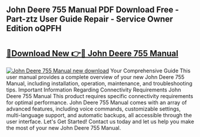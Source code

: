 ## John Deere 755 Manual PDF Download Free - Part-ztz User Guide Repair - Service Owner Edition oQPFH

# <h2><a href="http://bc86234.oget.top/?id=John+Deere+755+Manual">🔗Download New 👉🔴 John Deere 755 Manual</a></h2>

[![John Deere 755 Manual new download](https://i.imgur.com/5g1atiW.png)](http://bc86234.oget.top/?id=John+Deere+755+Manual)
Your Comprehensive Guide This user manual provides a complete overview of your new John Deere 755 Manual, including installation, operation, maintenance, and troubleshooting tips. Important Information Regarding Connectivity Requirements John Deere 755 Manual This product requires specific connectivity requirements for optimal performance. John Deere 755 Manual comes with an array of advanced features, including voice commands, customizable settings, multi-language support, and automatic backups, all accessible through the user interface. Let's Get Started! Contact us today and let us help you make the most of your new John Deere 755 Manual.
